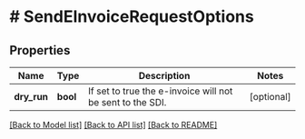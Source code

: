 # # SendEInvoiceRequestOptions

## Properties

Name | Type | Description | Notes
------------ | ------------- | ------------- | -------------
**dry_run** | **bool** | If set to true the e-invoice will not be sent to the SDI. | [optional]

[[Back to Model list]](../../README.md#models) [[Back to API list]](../../README.md#endpoints) [[Back to README]](../../README.md)
